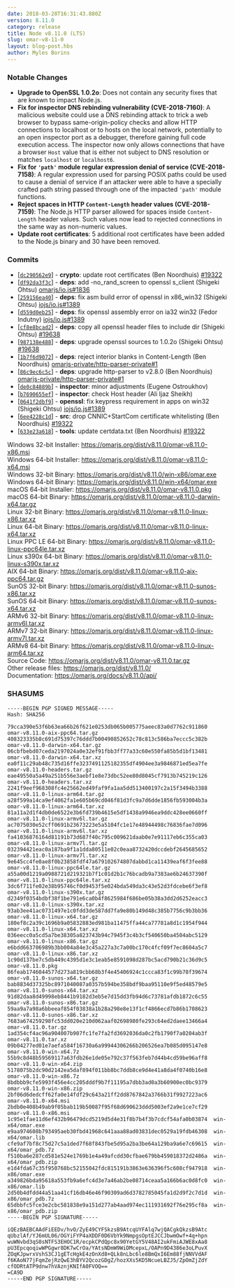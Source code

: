 ```yaml
---
date: 2018-03-28T16:31:43.880Z
version: 8.11.0
category: release
title: Node v8.11.0 (LTS)
slug: omar-v8-11-0
layout: blog-post.hbs
author: Myles Borins
---
```


### Notable Changes

* **Upgrade to OpenSSL 1.0.2o**: Does not contain any security fixes that are known to impact Node.js.
* **Fix for inspector DNS rebinding vulnerability (CVE-2018-7160)**: A malicious website could use a DNS rebinding attack to trick a web browser to bypass same-origin-policy checks and allow HTTP connections to localhost or to hosts on the local network, potentially to an open inspector port as a debugger, therefore gaining full code execution access. The inspector now only allows connections that have a browser `Host` value that is either not subject to DNS resolution or matches `localhost` or `localhost6`.
* **Fix for `'path'` module regular expression denial of service (CVE-2018-7158)**: A regular expression used for parsing POSIX paths could be used to cause a denial of service if an attacker were able to have a specially crafted path string passed through one of the impacted `'path'` module functions.
* **Reject spaces in HTTP `Content-Length` header values (CVE-2018-7159)**: The Node.js HTTP parser allowed for spaces inside `Content-Length` header values. Such values now lead to rejected connections in the same way as non-numeric values.
* **Update root certificates**: 5 additional root certificates have been added to the Node.js binary and 30 have been removed.

### Commits

* [[`dc290562e9`](https://github.com/omarjs/omar/commit/dc290562e9)] - **crypto**: update root certificates (Ben Noordhuis) [#19322](https://github.com/omarjs/omar/pull/19322)
* [[`df92da3f3c`](https://github.com/omarjs/omar/commit/df92da3f3c)] - **deps**: add -no\_rand\_screen to openssl s\_client (Shigeki Ohtsu) [omarjs/io.js#1836](https://github.com/omarjs/io.js/pull/1836)
* [[`259156ea40`](https://github.com/omarjs/omar/commit/259156ea40)] - **deps**: fix asm build error of openssl in x86\_win32 (Shigeki Ohtsu) [iojs/io.js#1389](https://github.com/iojs/io.js/pull/1389)
* [[`d559d0eb25`](https://github.com/omarjs/omar/commit/d559d0eb25)] - **deps**: fix openssl assembly error on ia32 win32 (Fedor Indutny) [iojs/io.js#1389](https://github.com/iojs/io.js/pull/1389)
* [[`cf8e8bcad2`](https://github.com/omarjs/omar/commit/cf8e8bcad2)] - **deps**: copy all openssl header files to include dir (Shigeki Ohtsu) [#19638](https://github.com/omarjs/omar/pull/19638)
* [[`987138e488`](https://github.com/omarjs/omar/commit/987138e488)] - **deps**: upgrade openssl sources to 1.0.2o (Shigeki Ohtsu) [#19638](https://github.com/omarjs/omar/pull/19638)
* [[`1b7f6d9072`](https://github.com/omarjs/omar/commit/1b7f6d9072)] - **deps**: reject interior blanks in Content-Length (Ben Noordhuis) [omarjs-private/http-parser-private#1](https://github.com/omarjs-private/http-parser-private/pull/1)
* [[`86c9ec6c5c`](https://github.com/omarjs/omar/commit/86c9ec6c5c)] - **deps**: upgrade http-parser to v2.8.0 (Ben Noordhuis) [omarjs-private/http-parser-private#1](https://github.com/omarjs-private/http-parser-private/pull/1)
* [[`de0c84889b`](https://github.com/omarjs/omar/commit/de0c84889b)] - **inspector**: minor adjustments (Eugene Ostroukhov) 
* [[`b7690655ef`](https://github.com/omarjs/omar/commit/b7690655ef)] - **inspector**: check Host header (Ali Ijaz Sheikh) 
* [[`0641f2dbf9`](https://github.com/omarjs/omar/commit/0641f2dbf9)] - **openssl**: fix keypress requirement in apps on win32 (Shigeki Ohtsu) [iojs/io.js#1389](https://github.com/iojs/io.js/pull/1389)
* [[`6ee4228c1d`](https://github.com/omarjs/omar/commit/6ee4228c1d)] - **src**: drop CNNIC+StartCom certificate whitelisting (Ben Noordhuis) [#19322](https://github.com/omarjs/omar/pull/19322)
* [[`633e23a618`](https://github.com/omarjs/omar/commit/633e23a618)] - **tools**: update certdata.txt (Ben Noordhuis) [#19322](https://github.com/omarjs/omar/pull/19322)

Windows 32-bit Installer: https://omarjs.org/dist/v8.11.0/omar-v8.11.0-x86.msi<br>
Windows 64-bit Installer: https://omarjs.org/dist/v8.11.0/omar-v8.11.0-x64.msi<br>
Windows 32-bit Binary: https://omarjs.org/dist/v8.11.0/win-x86/omar.exe<br>
Windows 64-bit Binary: https://omarjs.org/dist/v8.11.0/win-x64/omar.exe<br>
macOS 64-bit Installer: https://omarjs.org/dist/v8.11.0/omar-v8.11.0.pkg<br>
macOS 64-bit Binary: https://omarjs.org/dist/v8.11.0/omar-v8.11.0-darwin-x64.tar.gz<br>
Linux 32-bit Binary: https://omarjs.org/dist/v8.11.0/omar-v8.11.0-linux-x86.tar.xz<br>
Linux 64-bit Binary: https://omarjs.org/dist/v8.11.0/omar-v8.11.0-linux-x64.tar.xz<br>
Linux PPC LE 64-bit Binary: https://omarjs.org/dist/v8.11.0/omar-v8.11.0-linux-ppc64le.tar.xz<br>
Linux s390x 64-bit Binary: https://omarjs.org/dist/v8.11.0/omar-v8.11.0-linux-s390x.tar.xz<br>
AIX 64-bit Binary: https://omarjs.org/dist/v8.11.0/omar-v8.11.0-aix-ppc64.tar.gz<br>
SunOS 32-bit Binary: https://omarjs.org/dist/v8.11.0/omar-v8.11.0-sunos-x86.tar.xz<br>
SunOS 64-bit Binary: https://omarjs.org/dist/v8.11.0/omar-v8.11.0-sunos-x64.tar.xz<br>
ARMv6 32-bit Binary: https://omarjs.org/dist/v8.11.0/omar-v8.11.0-linux-armv6l.tar.xz<br>
ARMv7 32-bit Binary: https://omarjs.org/dist/v8.11.0/omar-v8.11.0-linux-armv7l.tar.xz<br>
ARMv8 64-bit Binary: https://omarjs.org/dist/v8.11.0/omar-v8.11.0-linux-arm64.tar.xz<br>
Source Code: https://omarjs.org/dist/v8.11.0/omar-v8.11.0.tar.gz<br>
Other release files: https://omarjs.org/dist/v8.11.0/<br>
Documentation: https://omarjs.org/docs/v8.11.0/api/

<h3 id="shasums">SHASUMS</h3>

```
-----BEGIN PGP SIGNED MESSAGE-----
Hash: SHA256

79cca390e53f6b63ea66b26f621e0253db065b005775aeec83a0d7762c911860  omar-v8.11.0-aix-ppc64.tar.gz
408323335b8c691d75397c76ddd7b00490852652c78c813c586ba7eccc5c382b  omar-v8.11.0-darwin-x64.tar.gz
06cbfbebd07ceda2197024a0e32ef91fbb3ff77a33c60e550fa85b5d1bf13481  omar-v8.11.0-darwin-x64.tar.xz
ea0f11c29ab48c735d16ffe3237491125182355df4904ee3a9846871ed5ea7fe  omar-v8.11.0-headers.tar.gz
eae49550a5a49a251b556e3aebf1e8e73dbc52ee80d8045cf7913b745219c126  omar-v8.11.0-headers.tar.xz
2241f9eef968308fc4e25662ed49faf9fa1aa5dd513400197c2a15f3494b3388  omar-v8.11.0-linux-arm64.tar.gz
a28f599a14ca9ef4062fa1e605b69cd046f81d3fc9a7d6dde1856fb593004b3a  omar-v8.11.0-linux-arm64.tar.xz
81a11a2d1f4db0de6522e3b6fd739b4615e5df1438a9946ea9ddc428ee0660ff  omar-v8.11.0-linux-armv6l.tar.gz
ac7075030e52cff0691b23673223e5a5104fc1e17e48944498c76836fae7d096  omar-v8.11.0-linux-armv6l.tar.xz
fa41036876164d81191b73d687f40c795c009621daab0e7e91117eb6c355ca03  omar-v8.11.0-linux-armv7l.tar.gz
032394421eac0a187ba9f1a1dda80511e02c0eaa8732420dccdebf2645685652  omar-v8.11.0-linux-armv7l.tar.xz
9e645cc4fe0ae8f0b23858fdf47a679102674807dabbd1ca11439eaf6f3fee88  omar-v8.11.0-linux-ppc64le.tar.gz
a55a00d1219a0988721d219321b7f1c01d2b1c76bcadb9a7383ae6b24637390f  omar-v8.11.0-linux-ppc64le.tar.xz
3dc6f711fe02e38b95746cf0d9453f5e024bda549da3c43e52d3fdcebe6f3ef8  omar-v8.11.0-linux-s390x.tar.gz
d2349f0354bdbf38f1be791e6ca0b4f8625984f686be05b38a3dd2d6252eacc3  omar-v8.11.0-linux-s390x.tar.xz
93ab3ee41ac0731497e1c0fdd3de587dd7fa9e80b149d48c385b7756c9b3bb36  omar-v8.11.0-linux-x64.tar.gz
180ef8c2a39c1696b9a05832883ed981ba11475ffa44ca77781a8d1c1954f944  omar-v8.11.0-linux-x64.tar.xz
036eecc0a5cd5a7be38305a823743b94c7945f3c4b3cf540650ba4504abc5129  omar-v8.11.0-linux-x86.tar.gz
e6bdd663706989b3bb004a84e3c45a227a3c7a00bc170c4fcf09f7ec8604a5c7  omar-v8.11.0-linux-x86.tar.xz
1c90d137be7c5db449c4395d1e3c1eab5e8591098d287bc5acd790b21c36d9c5  omar-v8.11.0.pkg
86feab1746044577d273a819cbb68b3f4e45406924c1ccca83f1c99b78f39674  omar-v8.11.0-sunos-x64.tar.gz
bab8834d37325bc8971040087a0357b594be358bdf9baa95110e9f5ed48579e5  omar-v8.11.0-sunos-x64.tar.xz
91d82daa8d49998eb8441b9182d3eb5e7d15dd3fb94d6c73781afdb1872c6c55  omar-v8.11.0-sunos-x86.tar.gz
59aa9a7a98a6bbeeaf854f03838a1b28a298e8e13f1cf4866ecd7b86b1708623  omar-v8.11.0-sunos-x86.tar.xz
7683a674259298fc53dd020e210d062aaf02698980fe293c64ed2daee13466a4  omar-v8.11.0.tar.gz
1ad354cf4ac96a904007b907fc1fe7fa2fd3692036da0c2fb1790f7a0204ab3f  omar-v8.11.0.tar.xz
09b04277ed01e7aefa584f16730a6a99944306266b206526ea7b085d095147e8  omar-v8.11.0-win-x64.7z
55b9c8d48b59569117a63fdb26e1de05e792c37f563feb7d44b4cd59be96aff8  omar-v8.11.0-win-x64.zip
5178075b2dc90d2142ea5daf894f011bb8bc7ddb8ce9d4e41a8da4f0740b16e8  omar-v8.11.0-win-x86.7z
8bdbbb9cfe5993f456e4cc205dddf9b7f11195a7dbb3ad0a3b60900ec0bc9379  omar-v8.11.0-win-x86.zip
2bf06d6dedcff62fa0e14fdf29c643a21ff2dd8767842a3766b31f9927223ac6  omar-v8.11.0-x64.msi
2bdb0e408b49ab9f05bab119b50087f95f68d690623ddd5003ef2a9e1ce7cf29  omar-v8.11.0-x86.msi
1c95e1fae11d6ef432b96479dcd5219d5d4e31f8b7b4f3b7cdcf54afa0b03874  win-x64/omar.exe
e9aa974608b793495aeb30fbd41968c641aaa88ad03831dec0529a19fdb46308  win-x64/omar.lib
cfe9af7bf8c75d27c5a1ded7f68f843fbe5d95a2ba3be64a129ba9a6e7c69615  win-x64/omar_pdb.7z
f510ba6e287cd581e524e1769b1e4a49afcdd30cfbae679bb459018372d2486a  win-x64/omar_pdb.zip
e1d4fda67c35f950768bc52155042fdc815191b3863e636396f5c608cf947918  win-x86/omar.exe
a349826bda95618a553fb9a6efc4d3e7a46ab2be08714ceaa5a166b6ac0d8fc0  win-x86/omar.lib
2d50b4dfdd44a51aa41cf16db46e46f90309ad6d3782785045fa1d2d9f2c7d1d  win-x86/omar_pdb.7z
65dbbfc5fce3e2cbc581838e9a151d277ab4aad974ec111931692f76e295cf8a  win-x86/omar_pdb.zip
-----BEGIN PGP SIGNATURE-----

iQEzBAEBCAAdFiEEDv/hvO/ZyE49CYFSkzsB9AtcqUYFAlq7wjQACgkQkzsB9Atc
qUbzlAf/YJ6mUL06/OGYiFYP4aXDDF0D6VbYk9NmpgsOptEJCCJbwmOwf+4q+hpn
wuWNvbd3qS0sNTFS3EHOC1R/ecpkCPdQpc8x90YetGY5V48AI2ukFmiAJWE8xAa8
pU3EpcqoqiwWPGgwr8DK7wCrOa/YAtsNDmW9WiDMcepxL/OAPn9D4386e3oLPuvX
ZOqKJpwrxVshS3CJ1gETcHgkE4zOnXd8+QLk8nLbc6le8BmQxI6Em88fjNNVVdAF
f6KAoN77jFqmZejRzQwE3hBYV2QcozGDgZ/hozXXs5KD5NcueLBZJ5/ZpOmZjZdY
cfODRtATP9dnw7hVAznjKNIfA0FVOQ==
=CA9D
-----END PGP SIGNATURE-----

```
